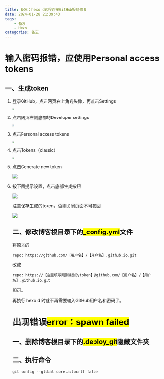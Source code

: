 ```yaml
---
title: 备忘：hexo d远程连接GitHub报错修复
date: 2024-01-28 21:39:43
tags:
    - 备忘
    - Hexo
categories: 备忘
---
```


# 输入密码报错，应使用Personal access tokens

## 一、生成token

1. 登录GitHub，点击网页右上角的头像，再点击Settings
   
   <img src="https://cdn.jsdelivr.net/gh/longergre/picgo/img/屏幕快照 2024-01-28 下午9.51.07.png" style="zoom:33%;" />

   <!--more-->
   
2. 点击网页左侧底部的Developer settings
   
   <img src="https://cdn.jsdelivr.net/gh/longergre/picgo/img/屏幕快照 2024-01-28 下午9.54.30.png" style="zoom: 33%;" />

3. 点击Personal access tokens
   
   <img src="https://cdn.jsdelivr.net/gh/longergre/picgo/img/屏幕快照 2024-01-28 下午9.55.47.png" style="zoom:33%;" />

4. 点击Tokens（classic）
   
   <img src="https://cdn.jsdelivr.net/gh/longergre/picgo/img/屏幕快照 2024-01-28 下午9.56.41.png" style="zoom:33%;" />

5. 点击Generate new token
   
   ![](https://cdn.jsdelivr.net/gh/longergre/picgo/img/b0b9f559b7844d98912a7d7204160ca2.png)

6. 按下图提示设置，点击底部生成按钮
   
   ![](https://cdn.jsdelivr.net/gh/longergre/picgo/img/0410458e9e7146efbbd33f9199c687f8.png)
   
   注意保存生成的token，否则关闭页面不可找回
   
   ![](https://cdn.jsdelivr.net/gh/longergre/picgo/img/29b42c36da81436e947a73ab8377eea1.png)
   
   ## 二、修改博客根目录下的<mark>_config.yml</mark>文件
   
   将原本的
   
   ```
   repo: https://github.com/【用户名】/【用户名】.github.io.git
   ```
   
   改成
   
   ```
   repo: https://【这里填写刚刚拿到的token】@github.com/【用户名】/【用户名】.github.io.git
   ```
   
   即可。
   
   再执行 hexo d 时就不再需要输入GitHub用户名和密码了。
   
   # 出现错误<mark>error：spawn failed</mark>
   
   ## 一、删除博客根目录下的<mark>.deploy_git</mark>隐藏文件夹
   
   ## 二、执行命令
   
   ```
   git config --global core.autocrlf false
   ```
